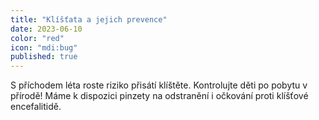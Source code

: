 ```yaml
---
title: "Klíšťata a jejich prevence"
date: 2023-06-10
color: "red"
icon: "mdi:bug"
published: true
---
```


S příchodem léta roste riziko přisátí klíštěte. Kontrolujte děti po pobytu v přírodě! Máme k dispozici pinzety na odstranění i očkování proti klíšťové encefalitidě.
